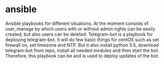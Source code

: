 # ansible

Ansible playbooks for different situations. At the moment consists of user_manage by which users with or without admin rights can be easily created, but also users can be deleted. Telegram-bot is a playbook for deploying telegram-bot. It will do few basic things for centOS such as set firewall on, set timezone and NTP. But it also install python 3.5, download telegram-bot from repo, install all needed modules and then start the bot. Therefore, this playbook can be and is used to deploy updates of the bot.
